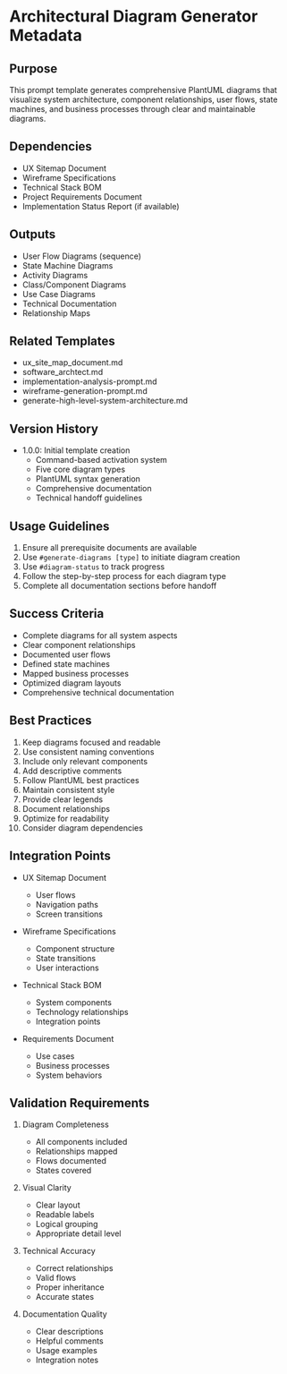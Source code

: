 # Architectural Diagram Generator Metadata

## Purpose

This prompt template generates comprehensive PlantUML diagrams that visualize system architecture, component relationships, user flows, state machines, and business processes through clear and maintainable diagrams.

## Dependencies

- UX Sitemap Document
- Wireframe Specifications
- Technical Stack BOM
- Project Requirements Document
- Implementation Status Report (if available)

## Outputs

- User Flow Diagrams (sequence)
- State Machine Diagrams
- Activity Diagrams
- Class/Component Diagrams
- Use Case Diagrams
- Technical Documentation
- Relationship Maps

## Related Templates

- ux_site_map_document.md
- software_archtect.md
- implementation-analysis-prompt.md
- wireframe-generation-prompt.md
- generate-high-level-system-architecture.md

## Version History

- 1.0.0: Initial template creation
  - Command-based activation system
  - Five core diagram types
  - PlantUML syntax generation
  - Comprehensive documentation
  - Technical handoff guidelines

## Usage Guidelines

1. Ensure all prerequisite documents are available
2. Use `#generate-diagrams [type]` to initiate diagram creation
3. Use `#diagram-status` to track progress
4. Follow the step-by-step process for each diagram type
5. Complete all documentation sections before handoff

## Success Criteria

- Complete diagrams for all system aspects
- Clear component relationships
- Documented user flows
- Defined state machines
- Mapped business processes
- Optimized diagram layouts
- Comprehensive technical documentation

## Best Practices

1. Keep diagrams focused and readable
2. Use consistent naming conventions
3. Include only relevant components
4. Add descriptive comments
5. Follow PlantUML best practices
6. Maintain consistent style
7. Provide clear legends
8. Document relationships
9. Optimize for readability
10. Consider diagram dependencies

## Integration Points

- UX Sitemap Document

  - User flows
  - Navigation paths
  - Screen transitions

- Wireframe Specifications

  - Component structure
  - State transitions
  - User interactions

- Technical Stack BOM

  - System components
  - Technology relationships
  - Integration points

- Requirements Document
  - Use cases
  - Business processes
  - System behaviors

## Validation Requirements

1. Diagram Completeness

   - All components included
   - Relationships mapped
   - Flows documented
   - States covered

2. Visual Clarity

   - Clear layout
   - Readable labels
   - Logical grouping
   - Appropriate detail level

3. Technical Accuracy

   - Correct relationships
   - Valid flows
   - Proper inheritance
   - Accurate states

4. Documentation Quality
   - Clear descriptions
   - Helpful comments
   - Usage examples
   - Integration notes
